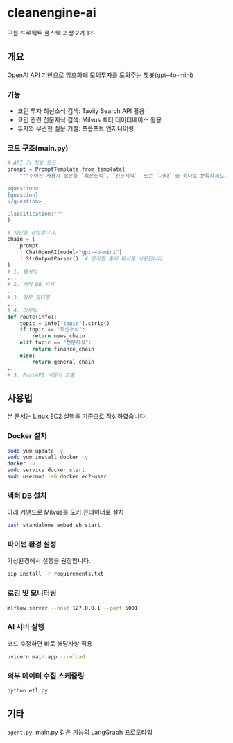 # cleanengine-ai
구름 프로펙트 풀스택 과정 2기 1조
## 개요
OpenAI API 기반으로 암호화폐 모의투자를 도와주는 챗봇(gpt-4o-mini) 
### 기능
- 코인 투자 최신소식 검색: Tavily Search API 활용
- 코인 관련 전문지식 검색: Milvus 벡터 데이터베이스 활용
- 투자와 무관한 질문 거절: 프롬프트 엔지니어링
### 코드 구조(main.py)
```python
# API 키 정보 로드
prompt = PromptTemplate.from_template(
    """주어진 사용자 질문을 `최신소식`, `전문지식`, 또는 `기타` 중 하나로 분류하세요. 한 단어 이상으로 응답하지 마세요.

<question>
{question}
</question>

Classification:"""
)

# 체인을 생성합니다.
chain = (
    prompt
    | ChatOpenAI(model="gpt-4o-mini")
    | StrOutputParser()  # 문자열 출력 파서를 사용합니다.
)
# 1. 웹서치
...
# 2. 벡터 DB 서치
...
# 3. 질문 필터링
...
# 4. 라우팅
def route(info):
    topic = info["topic"].strip()
    if topic == "최신소식":
        return news_chain
    elif topic == "전문지식":
        return finance_chain  
    else:
        return general_chain
...
# 5. FastAPI 비동기 호출
```
## 사용법
본 문서는 Linux EC2 실행을 기준으로 작성하였습니다.
### Docker 설치
```sh
sudo yum update -y
sudo yum install docker -y
docker -v
sudo service docker start
sudo usermod -aG docker ec2-user
```
### 벡터 DB 설치
아래 커맨드로 Milvus를 도커 콘테이너로 설치
```sh
bash standalone_embed.sh start
```
### 파이썬 환경 설정
가상환경에서 실행을 권장합니다.
```sh
pip install -r requirements.txt
```
### 로깅 및 모니터링
```sh
mlflow server --host 127.0.0.1 --port 5001
```
### AI 서버 실행
코드 수정하면 바로 해당사항 적용
```sh
uvicorn main:app --reload
```
### 외부 데이터 수집 스케줄링
```sh
python etl.py
```
## 기타
`agent.py`: main.py 같은 기능의 LangGraph 프로토타입
